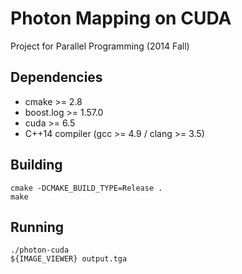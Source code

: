 # Photon Mapping on CUDA

Project for Parallel Programming (2014 Fall)

## Dependencies

* cmake >= 2.8
* boost.log >= 1.57.0
* cuda >= 6.5
* C++14 compiler (gcc >= 4.9 / clang >= 3.5)

## Building

    cmake -DCMAKE_BUILD_TYPE=Release .
    make
    
## Running

    ./photon-cuda
    ${IMAGE_VIEWER} output.tga

